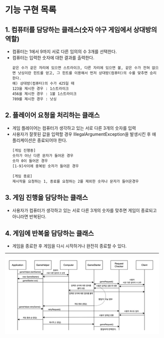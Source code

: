 # 기능 구현 목록

## 1. 컴퓨터를 담당하는 클래스(숫자 야구 게임에서 상대방의 역할)
- 컴퓨터는 1에서 9까지 서로 다른 임의의 수 3개를 선택한다.
- 컴퓨터는 입력한 숫자에 대한 결과를 출력한다.
    ```text
    같은 수가 같은 자리에 있으면 스트라이크, 다른 자리에 있으면 볼, 같은 수가 전혀 없으면 낫싱이란 힌트를 얻고, 그 힌트를 이용해서 먼저 상대방(컴퓨터)의 수를 맞추면 승리한다.
    예) 상대방(컴퓨터)의 수가 425일 때
    123을 제시한 경우 : 1스트라이크
    456을 제시한 경우 : 1볼 1스트라이크
    789를 제시한 경우 : 낫싱
    ```

## 2. 플레이어 요청을 처리하는 클래스
- 게임 플레이어는 컴퓨터가 생각하고 있는 서로 다른 3개의 숫자를 입력
- 사용자가 잘못된 값을 입력할 경우 IllegalArgumentException을 발생시킨 후 애플리케이션은 종료되어야 한다.
    ```text
    [게임 진행중]
    숫자가 아닌 다른 문자가 들어온 경우
    숫자 0이 들어온 경우
    [1-9]사이에 중복된 숫자가 들어온 경우
  
    [게임 종료]
    재시작을 요청하는 1, 종료를 요청하는 2를 제외한 숫자나 문자가 들어온경우
    ```

## 3. 게임 진행을 담당하는 클래스
- 사용자가 컴퓨터가 생각하고 있는 서로 다른 3개의 숫자를 맞추면 게임이 종료되고 아니라면 반복된다.

## 4. 게임에 반복을 담당하는 클래스
- 게임을 종료한 후 게임을 다시 시작하거나 완전히 종료할 수 있다.
---
![img](baseball.png)


